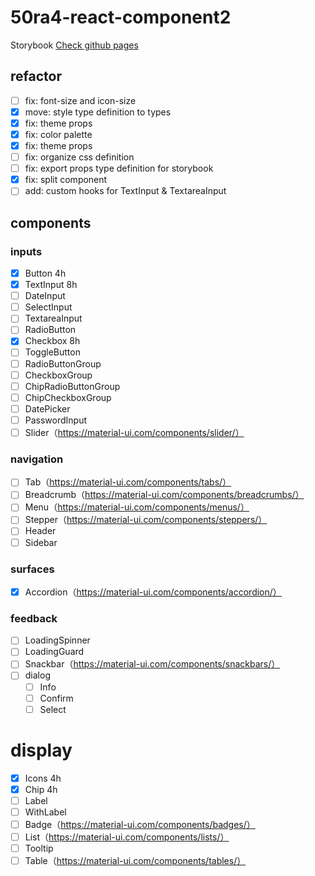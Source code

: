 # 50ra4-react-component2

Storybook [Check github pages](https://shigarashi1.github.io/50ra4-react-component2/)

## refactor
- [ ] fix: font-size and icon-size
- [x] move: style type definition to types
- [x] fix: theme props
- [x] fix: color palette
- [x] fix: theme props
- [ ] fix: organize css definition
- [ ] fix: export props type definition for storybook 
- [x] fix: split component
- [ ] add: custom hooks for TextInput & TextareaInput

## components

### inputs
- [x] Button 4h
- [x] TextInput 8h
- [ ] DateInput
- [ ] SelectInput
- [ ] TextareaInput
- [ ] RadioButton
- [x] Checkbox 8h
- [ ] ToggleButton
- [ ] RadioButtonGroup
- [ ] CheckboxGroup
- [ ] ChipRadioButtonGroup
- [ ] ChipCheckboxGroup
- [ ] DatePicker
- [ ] PasswordInput
- [ ] Slider（https://material-ui.com/components/slider/）

### navigation
- [ ] Tab（https://material-ui.com/components/tabs/）
- [ ] Breadcrumb（https://material-ui.com/components/breadcrumbs/）
- [ ] Menu（https://material-ui.com/components/menus/）
- [ ] Stepper（https://material-ui.com/components/steppers/）
- [ ] Header
- [ ] Sidebar

### surfaces
- [x] Accordion（https://material-ui.com/components/accordion/）

### feedback
- [ ] LoadingSpinner
- [ ] LoadingGuard
- [ ] Snackbar（https://material-ui.com/components/snackbars/）
- [ ] dialog
	- [ ] Info
	- [ ] Confirm
	- [ ] Select

# display
- [x] Icons 4h
- [x] Chip 4h
- [ ] Label
- [ ] WithLabel
- [ ] Badge（https://material-ui.com/components/badges/）
- [ ] List（https://material-ui.com/components/lists/）
- [ ] Tooltip
- [ ] Table（https://material-ui.com/components/tables/）
